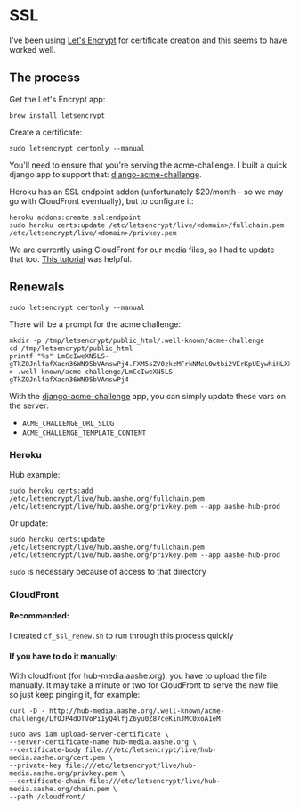 # SSL

I've been using [Let's Encrypt](http://letsencrypt.org/) for certificate creation and this seems to have worked well.

## The process

Get the Let's Encrypt app:

    brew install letsencrypt

Create a certificate:

    sudo letsencrypt certonly --manual

You'll need to ensure that you're serving the acme-challenge. I built a quick django app to support that: [django-acme-challenge](https://github.com/jamstooks/django-acme-challenge).

Heroku has an SSL endpoint addon (unfortunately $20/month - so we may go with CloudFront eventually), but to configure it:

    heroku addons:create ssl:endpoint
    sudo heroku certs:update /etc/letsencrypt/live/<domain>/fullchain.pem /etc/letsencrypt/live/<domain>/privkey.pem

We are currently using CloudFront for our media files, so I had to update that too. [This tutorial](https://nparry.com/2015/11/14/letsencrypt-cloudfront-s3.html) was helpful.

## Renewals

    sudo letsencrypt certonly --manual

There will be a prompt for the acme challenge:

    mkdir -p /tmp/letsencrypt/public_html/.well-known/acme-challenge
    cd /tmp/letsencrypt/public_html
    printf "%s" LmCcIweXN5LS-gTkZQJnlfafXacn36WN95bVAnswPj4.FXM5sZV0zkzMFrkNMeL0wtbi2VErKpUEywhiHLXXdhA > .well-known/acme-challenge/LmCcIweXN5LS-gTkZQJnlfafXacn36WN95bVAnswPj4

With the [django-acme-challenge](https://github.com/jamstooks/django-acme-challenge) app, you can simply update these vars on the server:

 - `ACME_CHALLENGE_URL_SLUG`
 - `ACME_CHALLENGE_TEMPLATE_CONTENT`

### Heroku

Hub example:

    sudo heroku certs:add /etc/letsencrypt/live/hub.aashe.org/fullchain.pem /etc/letsencrypt/live/hub.aashe.org/privkey.pem --app aashe-hub-prod

Or update:

    sudo heroku certs:update /etc/letsencrypt/live/hub.aashe.org/fullchain.pem /etc/letsencrypt/live/hub.aashe.org/privkey.pem --app aashe-hub-prod

`sudo` is necessary because of access to that directory

### CloudFront

#### Recommended:

I created `cf_ssl_renew.sh` to run through this process quickly

#### If you have to do it manually:

With cloudfront (for hub-media.aashe.org), you have to upload the file manually.
It may take a minute or two for CloudFront to serve the new file, so just keep
pinging it, for example:

    curl -D - http://hub-media.aashe.org/.well-known/acme-challenge/LfOJP4dOTVoPi1yQ4lfjZ6yu0Z87ceKinJMC0xoA1eM

    sudo aws iam upload-server-certificate \
    --server-certificate-name hub-media.aashe.org \
    --certificate-body file:///etc/letsencrypt/live/hub-media.aashe.org/cert.pem \
    --private-key file:///etc/letsencrypt/live/hub-media.aashe.org/privkey.pem \
    --certificate-chain file:///etc/letsencrypt/live/hub-media.aashe.org/chain.pem \
    --path /cloudfront/
